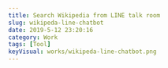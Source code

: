 ```yaml
---
title: Search Wikipedia from LINE talk room
slug: wikipeda-line-chatbot
date: 2019-5-12 23:20:16
category: Work
tags: [Tool]
keyVisual: works/wikipeda-line-chatbot.png
---
```

